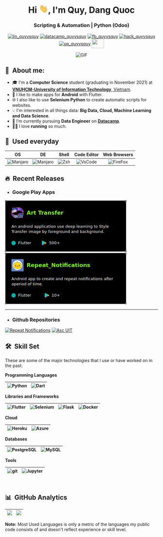 <h1 align="center">Hi <img src="https://raw.githubusercontent.com/ABSphreak/ABSphreak/master/gifs/Hi.gif" width="30px">, I'm Quy, Dang Quoc </h1>
<h3 align="center">Scripting & Automation | Python (Odoo)</h3>
<p align="center">
<a href="https://www.linkedin.com/in/quyvsquy" target="blank"><img align="center" src="https://simpleicons.org/icons/linkedin.svg" alt="lin_quyvsquy" height="30" width="40" /></a>
<a href="https://www.datacamp.com/profile/quyvsquy" target="blank"><img align="center" src="https://simpleicons.org/icons/datacamp.svg" alt="datacamp_quyvsquy" height="30" width="40" /></a>
<a href="https://www.facebook.com/quyvsquy/" target="blank"><img align="center" src="https://simpleicons.org/icons/facebook.svg" alt="fb_quyvsquy" height="30" width="40" /></a>
<a href="https://www.hackerrank.com/quocquy7519" target="blank"><img align="center" src="https://simpleicons.org/icons/hackerrank.svg" alt="hack_quyvsquy" height="30" width="40" /></a>
<a href="https://www.upwork.com/freelancers/~01a38db57c77cfc2cc" target="blank"><img align="center" src="https://simpleicons.org/icons/upwork.svg" alt="up_quyvsquy" height="30" width="40" /></a>
<!-- <a href="https://leetcode.com/quyvsquy/" target="blank"><img align="center" src="https://simpleicons.org/icons/leetcode.svg" alt="leet_quyvsquy" height="30" width="40" /></a> -->
<a href = "mailto: quocquy7519@gmail.com"><img align="center" src="https://simpleicons.org/icons/gmail.svg" height="30" width="40" /></a>
</p>
<p align="center">
    <img alt="GIF" src="https://i.pinimg.com/originals/9e/a7/2e/9ea72ef078139ced289852e8a4ea0c5c.gif" width = 200/>
</p>

## 👦 &nbsp;About me:
- 🎓 I'm a **Computer Science** student (graduating in November 2021) at <a href="https://www.uit.edu.vn/"> <b>VNUHCM-University of Information Technology</b>, Vietnam</a>.
- 📱 I like to make apps for **Android** with Flutter.
- 🌐 I also like to use **Selenium Python** to create automatic scripts for websites.
- 💡 I'm interested in all things data: **Big Data, Cloud, Machine Learning and Data Science**.
- 🌱 I’m currently pursuing **Data Engineer** on [**Datacamp**](https://learn.datacamp.com/career-tracks/data-engineer-with-python?version=3).
- 🏃‍♂️ I love **running** so much.


## 🧰 &nbsp;Used everyday
OS|DE|Shell|Code Editor|Web Browsers
|:--:|:--:|:--:|:--:|:--:|
<img title="Manjaro" alt="Manjaro" width="40px" src="https://manjaro.org/img/logo.svg"/>|<img title="Manjaro" alt="Manjaro" width="40px" src="https://upload.wikimedia.org/wikipedia/commons/8/8d/KDE_logo.svg"/>|<img title="Zsh" alt="Zsh" width="40px" src="https://img.shields.io/badge/-Zsh-181717?style=flat-square"/>|<img title="VsCode" alt="VsCode" width="40px" src="https://www.vectorlogo.zone/logos/visualstudio_code/visualstudio_code-icon.svg"/>|<img title="FireFox" alt="FireFox" width="40px" src="https://www.vectorlogo.zone/logos/firefox/firefox-icon.svg"/>|

<!-- ## 📕 &nbsp;My Latest Blog posts:
- link 1
- link 2 -->

## 🔥 &nbsp;Recent Releases

- ### Google Play Apps


[![Art Transfer](images/png/art_transfer.png)](https://play.google.com/store/apps/details?id=com.quyvsquy.arttransfer)
[![Repeat Notifications](images/png/repeat_notifications.png)](https://play.google.com/store/apps/details?id=com.quyvsquy.repeat_notifications)



---

- ### Github Repositories

[![Repeat Notifications](https://github-readme-stats.vercel.app/api/pin/?username=quyvsquy&repo=Repeat_Notifications&theme=chartreuse-dark)](https://github.com/quyvsquy/Repeat_Notifications)
[![Asc UIT](https://github-readme-stats.vercel.app/api/pin/?username=quyvsquy&repo=ascUIT&theme=chartreuse-dark)](https://github.com/quyvsquy/ascUIT)

## 🛠 &nbsp;Skill Set 

These are some of the major technologies that I use or have worked on in the past:

**Programming Languages**

<img title="Python" alt="Python" width="40" src="https://www.vectorlogo.zone/logos/python/python-icon.svg" />|<img title="Dart" alt="Dart" width="40" src="https://www.vectorlogo.zone/logos/dartlang/dartlang-icon.svg" />|
|--|--|



**Libraries and Frameworks**

<img title="Flutter" alt="Flutter" width="40px" src="https://www.vectorlogo.zone/logos/flutterio/flutterio-icon.svg"/>|<img title="Selenium" alt="Selenium" width="40px" src="https://raw.githubusercontent.com/gilbarbara/logos/master/logos/selenium.svg"/>|<img title="Flask" alt="Flask" width="40px" src="https://www.vectorlogo.zone/logos/pocoo_flask/pocoo_flask-icon.svg"/>|<img title="Docker" alt="Docker" width="40px" src="https://www.vectorlogo.zone/logos/docker/docker-icon.svg"/>
|--|--|--|--|


**Cloud**

<img title="Heroku" alt="Heroku" width="40px" src="https://www.vectorlogo.zone/logos/heroku/heroku-icon.svg"/>|<img title="Azure" alt="Azure" width="40px" src="https://www.vectorlogo.zone/logos/microsoft_azure/microsoft_azure-icon.svg"/>
|--|--|


**Databases**

<img title="PostgreSQL" alt="PostgreSQL" width="40px" src="https://www.vectorlogo.zone/logos/postgresql/postgresql-icon.svg"/>|<img title="MySQL" alt="MySQL" width="40px" src="https://www.vectorlogo.zone/logos/mysql/mysql-icon.svg"/>
|--|--|


**Tools**

<img title="git" alt="git" width="40px" src="https://www.vectorlogo.zone/logos/git-scm/git-scm-icon.svg"/>|<img title="Jupyter Notebook" alt="Jupyter" width="40px" src="https://www.vectorlogo.zone/logos/jupyter/jupyter-icon.svg"/>
|--|--|

<br>


<h2> 📊 &nbsp;GitHub Analytics </h2>

<img height="200" src="https://github-readme-stats.vercel.app/api?username=quyvsquy&show_icons=true&theme=chartreuse-dark&include_all_commits=true&count_private=true"/>|<img height="200" src="https://github-readme-stats.vercel.app/api/top-langs/?username=quyvsquy&layout=compact&langs_count=8&theme=chartreuse-dark"/>
|--|--|

<b>Note:</b> Most Used Languages is only a metric of the languages my public code consists of and doesn't reflect experience or skill level.

</details>






